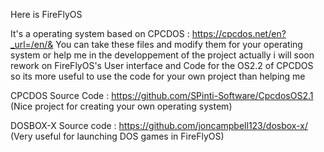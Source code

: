 Here is FireFlyOS


It's a operating system based on CPCDOS : https://cpcdos.net/en?_url=/en/&
You can take these files and modify them for your operating system or help me in the developpement of the project 
actually i will soon rework on FireFlyOS's User interface and Code for the OS2.2 of CPCDOS so its more useful to use the code for your own project than helping me



CPCDOS Source Code   : https://github.com/SPinti-Software/CpcdosOS2.1
(Nice project for creating your own operating system)

DOSBOX-X Source code : https://github.com/joncampbell123/dosbox-x/
(Very useful for launching DOS games in FireFlyOS)

